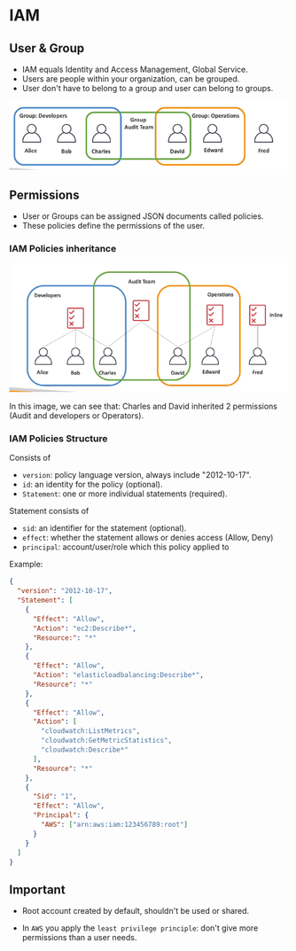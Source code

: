 # IAM

## User & Group

- IAM equals Identity and Access Management, Global Service.
- Users are people within your organization, can be grouped.
- User don't have to belong to a group and user can belong to groups.

<img src="./Assets/Images/IAM/group-of-users.png" alt="Group of users" />

## Permissions

- User or Groups can be assigned JSON documents called policies.
- These policies define the permissions of the user.

### IAM Policies inheritance

<img src="./Assets/Images/IAM/policies-inheritance.png" alt="Policies inheritance" />

In this image, we can see that: Charles and David inherited 2 permissions (Audit and developers or Operators).

### IAM Policies Structure

Consists of

- `version`: policy language version, always include "2012-10-17".
- `id`: an identity for the policy (optional).
- `Statement`: one or more individual statements (required).

Statement consists of

- `sid`: an identifier for the statement (optional).
- `effect`: whether the statement allows or denies access (Allow, Deny)
- `principal`: account/user/role which this policy applied to

Example:

```json
{
  "version": "2012-10-17",
  "Statement": [
    {
      "Effect": "Allow",
      "Action": "ec2:Describe*",
      "Resource:": "*"
    },
    {
      "Effect": "Allow",
      "Action": "elasticloadbalancing:Describe*",
      "Resource": "*"
    },
    {
      "Effect": "Allow",
      "Action": [
        "cloudwatch:ListMetrics",
        "cloudwatch:GetMetricStatistics",
        "cloudwatch:Describe*"
      ],
      "Resource": "*"
    },
    {
      "Sid": "1",
      "Effect": "Allow",
      "Principal": {
        "AWS": ["arn:aws:iam:123456789:root"]
      }
    }
  ]
}
```

## Important

- Root account created by default, shouldn't be used or shared.

- In `AWS` you apply the `least privilege principle`: don't give more permissions than a user needs.
